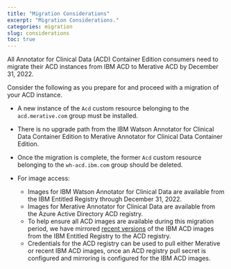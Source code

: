 ```yaml
---
title: "Migration Considerations"
excerpt: "Migration Considerations."
categories: migration
slug: considerations
toc: true
---
```


All Annotator for Clinical Data (ACD) Container Edition consumers need to migrate their ACD instances from IBM ACD to Merative ACD by December 31, 2022.

Consider the following as you prepare for and proceed with a migration of your ACD instance.

- A new instance of the `Acd` custom resource belonging to the `acd.merative.com` group must be installed.
- There is no upgrade path from the IBM Watson Annotator for Clinical Data Container Edition to Merative Annotator for Clinical Data Container Edition.
- Once the migration is complete, the former `Acd` custom resource belonging to the `wh-acd.ibm.com` group should be deleted.
- For image access:

  - Images for IBM Watson Annotator for Clinical Data are available from the IBM Entitled Registry through December 31, 2022.
  - Images for Merative Annotator for Clinical Data are available from the Azure Active Directory ACD registry.
  - To help ensure all ACD images are available during this migration period, we have mirrored [recent versions](https://github.com/merative/acd-containers/blob/master/CHANGELOG.md#releases) of the IBM ACD images from the IBM Entitled Registry to the ACD registry.
  - Credentials for the ACD registry can be used to pull either Merative or recent IBM ACD images, once an ACD registry pull secret is configured and mirroring is configured for the IBM ACD images.

